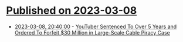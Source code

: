 # [Published on 2023-03-08](index.md)

* [2023-03-08, 20:40:00](https://yro.slashdot.org/story/23/03/08/1733226/youtuber-sentenced-to-over-5-years-and-ordered-to-forfeit-30-million-in-large-scale-cable-piracy-case?utm_source=rss1.0mainlinkanon&utm_medium=feed) - [YouTuber Sentenced To Over 5 Years and Ordered To Forfeit $30 Million in Large-Scale Cable Piracy Case](https://yro.slashdot.org/story/23/03/08/1733226/youtuber-sentenced-to-over-5-years-and-ordered-to-forfeit-30-million-in-large-scale-cable-piracy-case?utm_source=rss1.0mainlinkanon&utm_medium=feed)
